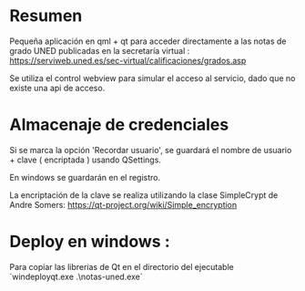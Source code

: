 # Resumen
Pequeña aplicación en qml + qt para acceder directamente a las notas de grado UNED
publicadas en la secretaría virtual : https://serviweb.uned.es/sec-virtual/calificaciones/grados.asp

Se utiliza el control webview para simular el acceso al servicio, dado que no existe una api de acceso.

# Almacenaje de credenciales
Si se marca la opción 'Recordar usuario', se guardará el nombre de usuario + clave ( encriptada )
usando QSettings.

En windows se guardarán en el registro.

La encriptación de la clave se realiza utilizando la clase SimpleCrypt
de Andre Somers: https://qt-project.org/wiki/Simple_encryption

# Deploy en windows :
 Para copiar las librerias de Qt en el directorio del ejecutable
 ´windeployqt.exe .\notas-uned.exe´
